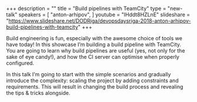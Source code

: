 +++
description = ""
title = "Build pipelines with TeamCity"
type = "new-talk"
speakers = [
        "anton-arhipov",
]
youtube = "IHddt8HZLnE"
slideshare = "https://www.slideshare.net/DODRiga/devopsdaysriga-2018-anton-arhipov-build-pipelines-with-teamcity"
+++
<p>Build engineering is fun, especially with the awesome choice of tools we have today! In this showcase I’m building a build pipeline with TeamCity. You are going to learn why build pipelines are useful (yes, not only for the sake of eye candy!), and how the CI server can optimise when properly configured.</p>

<p>In this talk I’m going to start with the simple scenarios and gradually introduce the complexity: scaling the project by adding constraints and requirements. This will result in changing the build process and revealing the tips & tricks alongside.</p>
